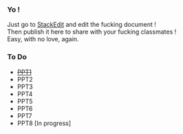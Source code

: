 ### Yo !

Just go to [StackEdit](https://stackedit.io/editor#) and edit the fucking document !  
Then publish it here to share with your fucking classmates !  
Easy, with no love, again.

### To Do

- [~~PPT1~~](https://github.com/C0ZEN/4MGT/edit/master/PPT1.md)
- PPT2
- PPT3
- PPT4
- PPT5
- PPT6
- PPT7
- PPT8 [In progress]
